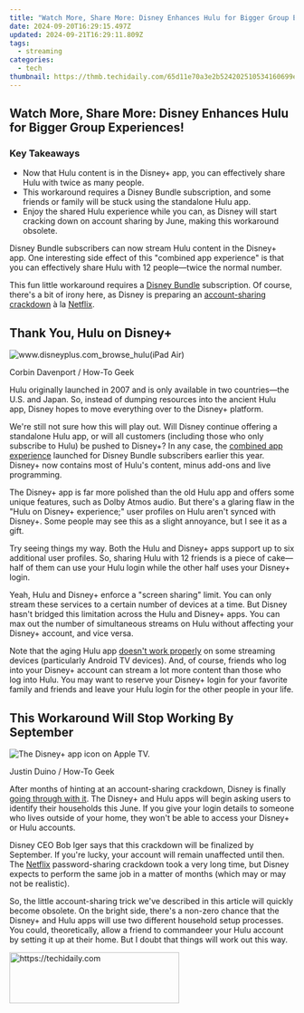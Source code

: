 ```yaml
---
title: "Watch More, Share More: Disney Enhances Hulu for Bigger Group Experiences!"
date: 2024-09-20T16:29:15.497Z
updated: 2024-09-21T16:29:11.809Z
tags:
  - streaming
categories:
  - tech
thumbnail: https://thmb.techidaily.com/65d11e70a3e2b524202510534160699ecec295d81962cec51e81800c7f637654.jpg
---
```


## Watch More, Share More: Disney Enhances Hulu for Bigger Group Experiences!

### Key Takeaways

* Now that Hulu content is in the Disney+ app, you can effectively share Hulu with twice as many people.
* This workaround requires a Disney Bundle subscription, and some friends or family will be stuck using the standalone Hulu app.
* Enjoy the shared Hulu experience while you can, as Disney will start cracking down on account sharing by June, making this workaround obsolete.

 Disney Bundle subscribers can now stream Hulu content in the Disney+ app. One interesting side effect of this "combined app experience" is that you can effectively share Hulu with 12 people—twice the normal number.

 This fun little workaround requires a [Disney Bundle](https://disneyplus.bn5x.net/c/156932/564546/9358?subId1=UUhtgUeUpU2003080&subId2=ehtg&u=https%3A%2F%2Fwww.disneyplus.com%2Fwelcome%2Fdisney-hulu-espn-bundle) subscription. Of course, there's a bit of irony here, as Disney is preparing an [account-sharing crackdown](https://extra-hints.techidaily.com/updated-best-color-correction-app/) à la [Netflix](https://screen-mirroring-recording.techidaily.com/updated-optimizing-skype-call-audio-environment-for-2024/).

##  Thank You, Hulu on Disney+

![www.disneyplus.com_browse_hulu(iPad Air)](https://static1.howtogeekimages.com/wordpress/wp-content/uploads/2023/12/www-disneyplus-com_browse_hulu-ipad-air.png) 

Corbin Davenport / How-To Geek

 Hulu originally launched in 2007 and is only available in two countries—the U.S. and Japan. So, instead of dumping resources into the ancient Hulu app, Disney hopes to move everything over to the Disney+ platform.

 We're still not sure how this will play out. Will Disney continue offering a standalone Hulu app, or will all customers (including those who only subscribe to Hulu) be pushed to Disney+? In any case, the [combined app experience](https://extra-guidance.techidaily.com/updated-magnify-marvel-the-ultimate-10-camera-lens-guide/) launched for Disney Bundle subscribers earlier this year. Disney+ now contains most of Hulu's content, minus add-ons and live programming.

 The Disney+ app is far more polished than the old Hulu app and offers some unique features, such as Dolby Atmos audio. But there's a glaring flaw in the "Hulu on Disney+ experience;" user profiles on Hulu aren't synced with Disney+. Some people may see this as a slight annoyance, but I see it as a gift.

 Try seeing things my way. Both the Hulu and Disney+ apps support up to six additional user profiles. So, sharing Hulu with 12 friends is a piece of cake—half of them can use your Hulu login while the other half uses your Disney+ login.

 Yeah, Hulu and Disney+ enforce a "screen sharing" limit. You can only stream these services to a certain number of devices at a time. But Disney hasn't bridged this limitation across the Hulu and Disney+ apps. You can max out the number of simultaneous streams on Hulu without affecting your Disney+ account, and vice versa.

 Note that the aging Hulu app [doesn't work properly](https://video-screen-grab.techidaily.com/a-step-by-step-tutorial-on-video-angles-using-vlc-for-2024/) on some streaming devices (particularly Android TV devices). And, of course, friends who log into your Disney+ account can stream a lot more content than those who log into Hulu. You may want to reserve your Disney+ login for your favorite family and friends and leave your Hulu login for the other people in your life.

##  This Workaround Will Stop Working By September

![The Disney+ app icon on Apple TV.](https://static1.howtogeekimages.com/wordpress/wp-content/uploads/2024/05/52675700086_2c8ac40010_o.jpg) 

Justin Duino / How-To Geek

 After months of hinting at an account-sharing crackdown, Disney is finally [going through with it](https://extra-hints.techidaily.com/updated-best-color-correction-app/). The Disney+ and Hulu apps will begin asking users to identify their households this June. If you give your login details to someone who lives outside of your home, they won't be able to access your Disney+ or Hulu accounts.

 Disney CEO Bob Iger says that this crackdown will be finalized by September. If you're lucky, your account will remain unaffected until then. The [Netflix](https://screen-mirroring-recording.techidaily.com/updated-optimizing-skype-call-audio-environment-for-2024/) password-sharing crackdown took a very long time, but Disney expects to perform the same job in a matter of months (which may or may not be realistic).

 So, the little account-sharing trick we've described in this article will quickly become obsolete. On the bright side, there's a non-zero chance that the Disney+ and Hulu apps will use two different household setup processes. You could, theoretically, allow a friend to commandeer your Hulu account by setting it up at their home. But I doubt that things will work out this way.

<ins class="adsbygoogle"
     style="display:block"
     data-ad-format="autorelaxed"
     data-ad-client="ca-pub-7571918770474297"
     data-ad-slot="1223367746"></ins>

<ins class="adsbygoogle"
     style="display:block"
     data-ad-client="ca-pub-7571918770474297"
     data-ad-slot="8358498916"
     data-ad-format="auto"
     data-full-width-responsive="true"></ins>



<!-- affiliate ads begin -->
<a href="https://aligracehair.sjv.io/c/5597632/1880956/19272" target="_top" id="1880956">
  <img src="//a.impactradius-go.com/display-ad/19272-1880956" border="0" alt="https://techidaily.com" width="300" height="90"/>
</a>
<img height="0" width="0" src="https://aligracehair.sjv.io/i/5597632/1880956/19272" style="position:absolute;visibility:hidden;" border="0" />
<!-- affiliate ads end -->

